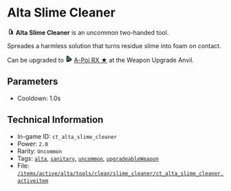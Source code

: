 # Alta Slime Cleaner

<img src="https://raw.githubusercontent.com/Ceterai/Enternia/main/items/active/alta/tools/clean/slime_cleaner/icon.png" alt="Alta Slime Cleaner icon" loading="lazy" height="16px" width="auto" /> **Alta Slime Cleaner** is an uncommon two-handed tool.

Spreades a harmless solution that turns residue slime into foam on contact.

Can be upgraded to <img src="https://raw.githubusercontent.com/Ceterai/Enternia/main/items/active/alta/tools/clean/slime_cleaner/icon_upg.png" alt="A-Poi RX ★ icon" loading="lazy" height="16px" width="auto" /> [A-Poi RX ★](https://ceterai.github.io/MyEnternia/Wiki/A-PoiRX) at the Weapon Upgrade Anvil.

## Parameters

- Cooldown: 1.0s

## Technical Information

- In-game ID: `ct_alta_slime_cleaner`
- Power: `2.0`
- Rarity: `Uncommon`
- Tags: [`alta`](https://ceterai.github.io/MyEnternia/Wiki/Tags/Alta), [`sanitary`](https://ceterai.github.io/MyEnternia/Wiki/Tags/Sanitary), [`uncommon`](https://ceterai.github.io/MyEnternia/Wiki/Tags/Uncommon), [`upgradeableWeapon`](https://ceterai.github.io/MyEnternia/Wiki/Tags/UpgradeableWeapon)
- File: [`/items/active/alta/tools/clean/slime_cleaner/ct_alta_slime_cleaner.activeitem`](https://github.com/Ceterai/Enternia/blob/main/items/active/alta/tools/clean/slime_cleaner/ct_alta_slime_cleaner.activeitem)
